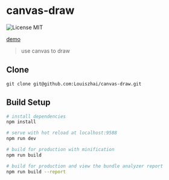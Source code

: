 # canvas-draw

![License MIT](https://img.shields.io/npm/l/express.svg)

[demo](http://louiszhai.github.io/res/canvasDraw/)

> use canvas to draw

## Clone

```
git clone git@github.com:Louiszhai/canvas-draw.git
```

## Build Setup

``` bash
# install dependencies
npm install

# serve with hot reload at localhost:9588
npm run dev

# build for production with minification
npm run build

# build for production and view the bundle analyzer report
npm run build --report
```
